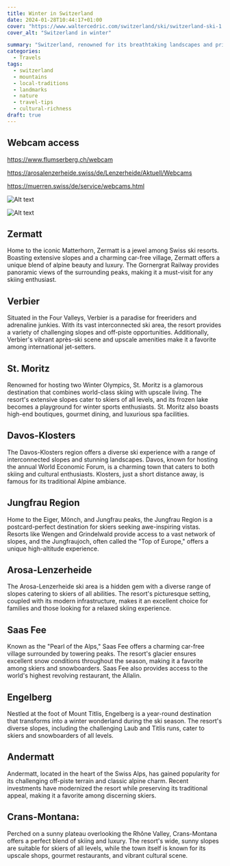 ```yaml
---
title: Winter in Switzerland
date: 2024-01-28T10:44:17+01:00
cover: "https://www.waltercedric.com/switzerland/ski/switzerland-ski-1.webp"
cover_alt: "Switzerland in winter"

summary: "Switzerland, renowned for its breathtaking landscapes and pristine Alpine peaks, is a haven for skiing enthusiasts. With its world-class ski resorts, the country offers an unparalleled winter sports experience. Whether you're a seasoned skier or a novice looking to hit the slopes, Switzerland has something for everyone. In this blog post, we'll explore the 10 best ski resorts that promise unforgettable skiing adventures amidst stunning snow-covered vistas."
categories:
  - Travels
tags:
  - switzerland
  - mountains
  - local-traditions
  - landmarks
  - nature
  - travel-tips
  - cultural-richness
draft: true
---
```


## Webcam access

https://www.flumserberg.ch/webcam

https://arosalenzerheide.swiss/de/Lenzerheide/Aktuell/Webcams

https://muerren.swiss/de/service/webcams.html


![Alt text](/switzerland/ski/switzerland-ski-2.webp)

![Alt text](/switzerland/ski/switzerland-ski-3.webp)


## Zermatt
Home to the iconic Matterhorn, Zermatt is a jewel among Swiss ski resorts. Boasting extensive slopes and a charming car-free village, Zermatt offers a unique blend of alpine beauty and luxury. The Gornergrat Railway provides panoramic views of the surrounding peaks, making it a must-visit for any skiing enthusiast.

## Verbier
Situated in the Four Valleys, Verbier is a paradise for freeriders and adrenaline junkies. With its vast interconnected ski area, the resort provides a variety of challenging slopes and off-piste opportunities. Additionally, Verbier's vibrant après-ski scene and upscale amenities make it a favorite among international jet-setters.

## St. Moritz
Renowned for hosting two Winter Olympics, St. Moritz is a glamorous destination that combines world-class skiing with upscale living. The resort's extensive slopes cater to skiers of all levels, and its frozen lake becomes a playground for winter sports enthusiasts. St. Moritz also boasts high-end boutiques, gourmet dining, and luxurious spa facilities.

## Davos-Klosters
The Davos-Klosters region offers a diverse ski experience with a range of interconnected slopes and stunning landscapes. Davos, known for hosting the annual World Economic Forum, is a charming town that caters to both skiing and cultural enthusiasts. Klosters, just a short distance away, is famous for its traditional Alpine ambiance.

## Jungfrau Region
Home to the Eiger, Mönch, and Jungfrau peaks, the Jungfrau Region is a postcard-perfect destination for skiers seeking awe-inspiring vistas. Resorts like Wengen and Grindelwald provide access to a vast network of slopes, and the Jungfraujoch, often called the "Top of Europe," offers a unique high-altitude experience.

## Arosa-Lenzerheide
The Arosa-Lenzerheide ski area is a hidden gem with a diverse range of slopes catering to skiers of all abilities. The resort's picturesque setting, coupled with its modern infrastructure, makes it an excellent choice for families and those looking for a relaxed skiing experience.

## Saas Fee
Known as the "Pearl of the Alps," Saas Fee offers a charming car-free village surrounded by towering peaks. The resort's glacier ensures excellent snow conditions throughout the season, making it a favorite among skiers and snowboarders. Saas Fee also provides access to the world's highest revolving restaurant, the Allalin.

## Engelberg
Nestled at the foot of Mount Titlis, Engelberg is a year-round destination that transforms into a winter wonderland during the ski season. The resort's diverse slopes, including the challenging Laub and Titlis runs, cater to skiers and snowboarders of all levels.

## Andermatt
Andermatt, located in the heart of the Swiss Alps, has gained popularity for its challenging off-piste terrain and classic alpine charm. Recent investments have modernized the resort while preserving its traditional appeal, making it a favorite among discerning skiers.

## Crans-Montana:
Perched on a sunny plateau overlooking the Rhône Valley, Crans-Montana offers a perfect blend of skiing and luxury. The resort's wide, sunny slopes are suitable for skiers of all levels, while the town itself is known for its upscale shops, gourmet restaurants, and vibrant cultural scene.

